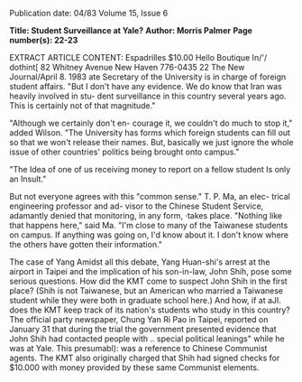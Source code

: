 Publication date: 04/83
Volume 15, Issue 6

**Title: Student Surveillance at Yale?**
**Author: Morris Palmer**
**Page number(s): 22-23**

EXTRACT ARTICLE CONTENT:
Espadrilles $10.00 
Hello Boutique 
In/'/ dothint[ 
82 Whitney Avenue 
New Haven 
776-0435 
22 The New Journal/April 8. 1983 
ate Secretary of the University is in 
charge of foreign student affairs. "But I 
don't have any evidence. We do know 
that Iran was heavily involved in stu-
dent 
surveillance 
in 
this country 
several years ago. This is certainly not 
of that magnitude." 

"Although we certainly don't en-
courage it, we couldn't do much to stop 
it," added Wilson. "The University has 
forms which foreign students can fill 
out so that we won't release their 
names. But, basically we just ignore 
the whole issue of other countries' 
politics being brought onto campus." 

"The Idea of one of us 
receiving money to report 
on a fellow student Is only 
an Insult." 

But not everyone agrees with this 
"common sense." T. P. Ma, an elec-
trical engineering professor and ad-
visor to the Chinese Student Service, 
adamantly denied that monitoring, in 
any form, ·takes place. "Nothing like 
that happens here," said Ma. "I'm close 
to many of the Taiwanese students on 
campus. If anything was going on, I'd 
know about it. I don't know where the 
others have gotten their information." 

The case of Yang 
Amidst all this debate, Yang Huan-shi's 
arrest at the airport in Taipei and the 
implication of his son-in-law, John 
Shih, pose some serious questions. 
How did the KMT come to suspect 
John Shih in the first place? (Shih is 
not Taiwanese, but an American who 
married a Taiwanese student while 
they were both in graduate school 
here.) And how, if at aJI. does the 
KMT keep track of its 
nation's 
students who study in this country? 
The official party newspaper, Chung 
Yan Ri Pao in Taipei, reported on 
January 31 that during the trial the 
government presented evidence that 
John Shih had contacted people with 
.. special political leanings" while he was 
at Yale. This presumabl): was a 
reference 
to Chinese Communist 
agents. The KMT also originally 
charged that Shih had signed checks 
for $10.000 with money provided by 
these same Communist elements.